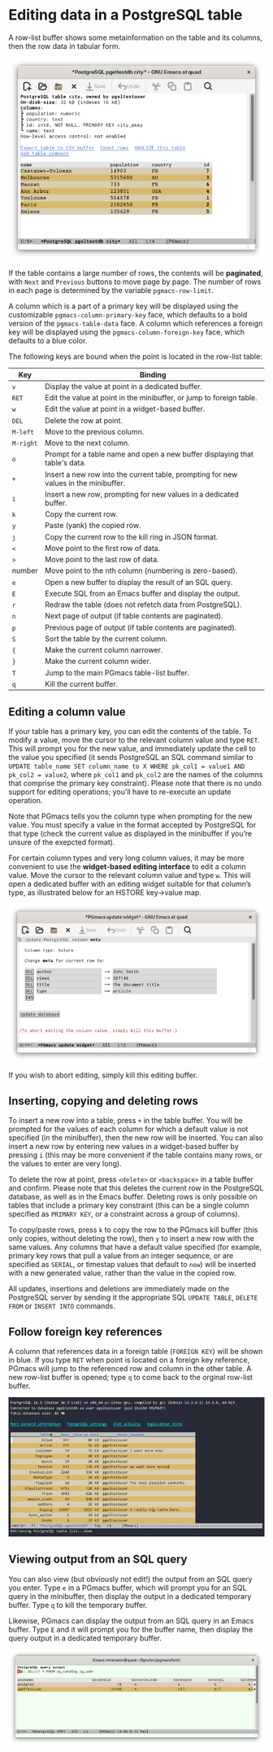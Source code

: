 # Editing data in a PostgreSQL table

A row-list buffer shows some metainformation on the table and its columns, then the row data in tabular form.

![Screenshot table](img/screenshot-table.png)

If the table contains a large number of rows, the contents will be **paginated**, with `Next` and
`Previous` buttons to move page by page. The number of rows in each page is determined by the
variable `pgmacs-row-limit`.

A column which is a part of a primary key will be displayed using the customizable
`pgmacs-column-primary-key` face, which defaults to a bold version of the `pgmacs-table-data` face.
A column which references a foreign key will be displayed using the `pgmacs-column-foreign-key`
face, which defaults to a blue color.

The following keys are bound when the point is located in the row-list table:

| Key         | Binding                                                                              |
|-------------|--------------------------------------------------------------------------------------|
| `v`         | Display the value at point in a dedicated buffer.                                    |
| `RET`       | Edit the value at point in the minibuffer, or jump to foreign table.                 |
| `w`         | Edit the value at point in a widget-based buffer.                                    |
| `DEL`       | Delete the row at point.                                                             |
| `M-left`    | Move to the previous column.                                                         |
| `M-right`   | Move to the next column.                                                             |
| `o`         | Prompt for a table name and open a new buffer displaying that table's data.          |
| `+`         | Insert a new row into the current table, prompting for new values in the minibuffer. |
| `i`         | Insert a new row, prompting for new values in a dedicated buffer.                    |
| `k`         | Copy the current row.                                                                |
| `y`         | Paste (yank) the copied row.                                                         |
| `j`         | Copy the current row to the kill ring in JSON format.                                |
| `<`         | Move point to the first row of data.                                                 |
| `>`         | Move point to the last row of data.                                                  |
| number      | Move point to the nth column (numbering is zero-based).                              |
| `e`         | Open a new buffer to display the result of an SQL query.                             |
| `E`         | Execute SQL from an Emacs buffer and display the output.                             |
| `r`         | Redraw the table (does not refetch data from PostgreSQL).                            |
| `n`         | Next page of output (if table contents are paginated).                               |
| `p`         | Previous page of output (if table contents are paginated).                           |
| `S`         | Sort the table by the current column.                                                |
| `{`         | Make the current column narrower.                                                    |
| `}`         | Make the current column wider.                                                       |
| `T`         | Jump to the main PGmacs table-list buffer.                                           |
| `q`         | Kill the current buffer.                                                             |


## Editing a column value

If your table has a primary key, you can edit the contents of the table. To modify a value, move the
cursor to the relevant column value and type `RET`. This will prompt you for the new value, and
immediately update the cell to the value you specified (it sends PostgreSQL an SQL command similar
to `UPDATE table_name SET column_name to X WHERE pk_col1 = value1 AND pk_col2 = value2`, where
`pk_col1` and `pk_col2` are the names of the columns that comprise the primary key constraint).
Please note that there is no undo support for editing operations; you'll have to re-execute an
update operation.

Note that PGmacs tells you the column type when prompting for the new value. You must specify a
value in the format accepted by PostgreSQL for that type (check the current value as displayed in the
minibuffer if you’re unsure of the exepcted format).

For certain column types and very long column values, it may be more convenient to use the
**widget-based editing interface** to edit a column value. Move the cursor to the relevant column value
and type `w`. This will open a dedicated buffer with an editing widget suitable for that column’s
type, as illustrated below for an HSTORE key->value map.

![Screenshot of hstore editing widget](img/screenshot-widget-hstore.png)

If you wish to abort editing, simply kill this editing buffer.



## Inserting, copying and deleting rows

To insert a new row into a table, press `+` in the table buffer. You will be prompted for the values
of each column for which a default value is not specified (in the minibuffer), then the new row will
be inserted. You can also insert a new row by entering new values in a widget-based buffer by
pressing `i` (this may be more convenient if the table contains many rows, or the values to enter
are very long).

To delete the row at point, press `<delete>` or `<backspace>` in a table buffer and confirm. Please
note that this deletes the current row in the PostgreSQL database, as well as in the Emacs buffer.
Deleting rows is only possible on tables that include a primary key constraint (this can be a single
column specified as `PRIMARY KEY`, or a constraint across a group of columns).

To copy/paste rows, press `k` to copy the row to the PGmacs kill buffer (this only copies, without
deleting the row), then `y` to insert a new row with the same values. Any columns that have a
default value specified (for example, primary key rows that pull a value from an integer sequence,
or are specified as `SERIAL`, or timestap values that default to `now`) will be inserted with a new
generated value, rather than the value in the copied row.

All updates, insertions and deletions are immediately made on the PostgreSQL server by sending it
the appropriate SQL `UPDATE TABLE`, `DELETE FROM` or `INSERT INTO` commands. 


## Follow foreign key references

A column that references data in a foreign table (`FOREIGN KEY`) will be shown in blue. If you type
`RET` when point is located on a foreign key reference, PGmacs will jump to the referenced row and column in
the other table. A new row-list buffer is opened; type `q` to come back to the orginal row-list
buffer.

![Following foreign key](img/follow-foreign-key.gif)



## Viewing output from an SQL query

You can also view (but obviously not edit!) the output from an SQL query you enter. Type `e` in a
PGmacs buffer, which will prompt you for an SQL query in the minibuffer, then display the output in
a dedicated temporary buffer. Type `q` to kill the temporary buffer.

Likewise, PGmacs can display the output from an SQL query in an Emacs buffer. Type `E` and it will
prompt you for the buffer name, then display the query output in a dedicated temporary buffer.

![Screenshot table](img/screenshot-sql-query.png)
